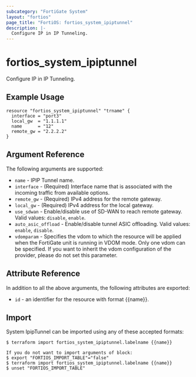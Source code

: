 ```yaml
---
subcategory: "FortiGate System"
layout: "fortios"
page_title: "FortiOS: fortios_system_ipiptunnel"
description: |-
  Configure IP in IP Tunneling.
---
```


# fortios_system_ipiptunnel
Configure IP in IP Tunneling.

## Example Usage

```hcl
resource "fortios_system_ipiptunnel" "trname" {
  interface = "port3"
  local_gw  = "1.1.1.1"
  name      = "12"
  remote_gw = "2.2.2.2"
}
```

## Argument Reference

The following arguments are supported:

* `name` - IPIP Tunnel name.
* `interface` - (Required) Interface name that is associated with the incoming traffic from available options.
* `remote_gw` - (Required) IPv4 address for the remote gateway.
* `local_gw` - (Required) IPv4 address for the local gateway.
* `use_sdwan` - Enable/disable use of SD-WAN to reach remote gateway. Valid values: `disable`, `enable`.
* `auto_asic_offload` - Enable/disable tunnel ASIC offloading. Valid values: `enable`, `disable`.
* `vdomparam` - Specifies the vdom to which the resource will be applied when the FortiGate unit is running in VDOM mode. Only one vdom can be specified. If you want to inherit the vdom configuration of the provider, please do not set this parameter.


## Attribute Reference

In addition to all the above arguments, the following attributes are exported:
* `id` - an identifier for the resource with format {{name}}.

## Import

System IpipTunnel can be imported using any of these accepted formats:
```
$ terraform import fortios_system_ipiptunnel.labelname {{name}}

If you do not want to import arguments of block:
$ export "FORTIOS_IMPORT_TABLE"="false"
$ terraform import fortios_system_ipiptunnel.labelname {{name}}
$ unset "FORTIOS_IMPORT_TABLE"
```
